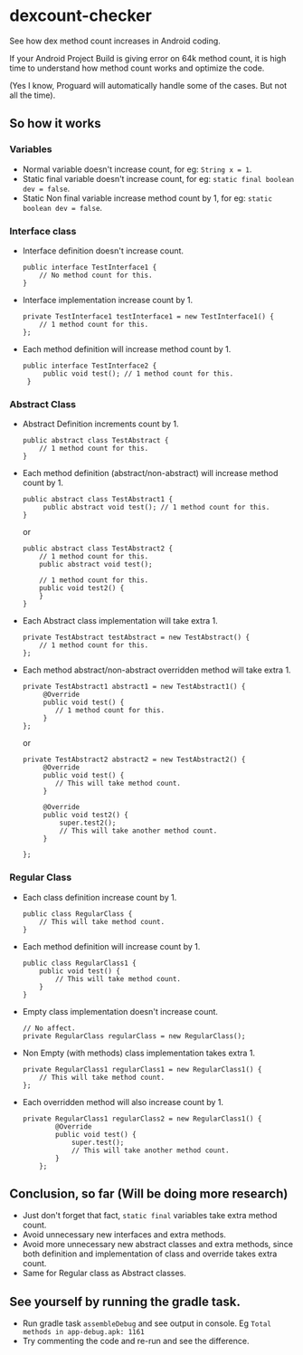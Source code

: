 # dexcount-checker

See how dex method count increases in Android coding.

If your Android Project Build is giving error on 64k method count, 
it is high time to understand how method count works and optimize the code.

(Yes I know, Proguard will automatically handle some of the cases. But not all the time). 

## So how it works

### Variables
* Normal variable doesn't increase count, for eg: `String x = 1`.
* Static final variable doesn't increase count, for eg: `static final boolean dev = false`.
* Static Non final variable increase method count by 1, for eg: `static boolean dev = false`.

### Interface class
* Interface definition doesn't increase count.
    ```
    public interface TestInterface1 {
        // No method count for this.
    }
    ```
* Interface implementation increase count by 1.
    ```
    private TestInterface1 testInterface1 = new TestInterface1() {
        // 1 method count for this.
    };
    ```
* Each method definition will increase method count by 1.
    ```
    public interface TestInterface2 {
         public void test(); // 1 method count for this.
     }
    ```

### Abstract Class
* Abstract Definition increments count by 1.
    ```
    public abstract class TestAbstract {
        // 1 method count for this.
    }
    ```
* Each method definition (abstract/non-abstract) will increase method count by 1.
    ```
    public abstract class TestAbstract1 {
         public abstract void test(); // 1 method count for this.
    }
    ```
    
    or
    
    ```
    public abstract class TestAbstract2 {
        // 1 method count for this.
        public abstract void test();
    
        // 1 method count for this.
        public void test2() {
        }
    }
    ```
* Each Abstract class implementation will take extra 1.
    ```
    private TestAbstract testAbstract = new TestAbstract() {
        // 1 method count for this.
    };
    ```
* Each method abstract/non-abstract overridden method will take extra 1.
    ```
    private TestAbstract1 abstract1 = new TestAbstract1() {
         @Override
         public void test() {
            // 1 method count for this.
         }
    };
    ```

     or

     ```
     private TestAbstract2 abstract2 = new TestAbstract2() {
          @Override
          public void test() {
             // This will take method count.
          }

          @Override
          public void test2() {
              super.test2();
              // This will take another method count.
          }

     };
     ```
### Regular Class
* Each class definition increase count by 1.
    ```
    public class RegularClass {
        // This will take method count.
    }

    ```
* Each method definition will increase count by 1.
    ```
    public class RegularClass1 {
        public void test() {
            // This will take method count.
        }
    }
    ```
* Empty class implementation doesn't increase count.
    ```
    // No affect.
    private RegularClass regularClass = new RegularClass();
    ```
* Non Empty (with methods) class implementation takes extra 1.
    ```
    private RegularClass1 regularClass1 = new RegularClass1() {
        // This will take method count.
    };
    ```
* Each overridden method will also increase count by 1.
    ```
    private RegularClass1 regularClass2 = new RegularClass1() {
            @Override
            public void test() {
                super.test();
                // This will take another method count.
            }
        };

    ```
    
    
## Conclusion, so far (Will be doing more research)

* Just don't forget that fact, `static final` variables take extra method count.
* Avoid unnecessary new interfaces and extra methods.
* Avoid more unnecessary new abstract classes and extra methods, 
    since both definition and implementation of class and override takes extra count.
* Same for Regular class as Abstract classes.


## See yourself by running the gradle task.
* Run gradle task `assembleDebug` and see output in console. Eg `Total methods in app-debug.apk: 1161`
* Try commenting the code and re-run and see the difference.